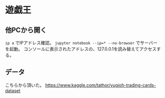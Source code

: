 # 遊戯王

## 他PCから開く

`ip a` でIPアドレス確認。
`jupyter notebook --ip=* --no-browser` でサーバーを起動。
コンソールに表示されたアドレスの、127.0.0.1を読み替えてアクセスする。

## データ

こちらから頂いた。
<https://www.kaggle.com/tathor/yugioh-trading-cards-dataset>